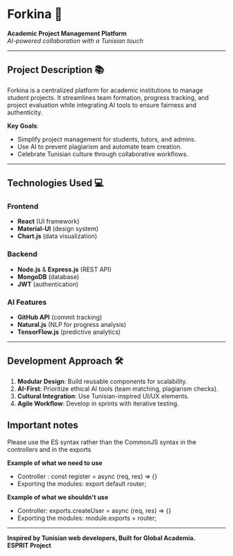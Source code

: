 # Forkina 🍴  
**Academic Project Management Platform**  
*AI-powered collaboration with a Tunisian touch*  

---

## Project Description 📚  
Forkina is a centralized platform for academic institutions to manage student projects. It streamlines team formation, progress tracking, and project evaluation while integrating AI tools to ensure fairness and authenticity.  

**Key Goals**:  
- Simplify project management for students, tutors, and admins.  
- Use AI to prevent plagiarism and automate team creation.  
- Celebrate Tunisian culture through collaborative workflows.  

---

## Technologies Used 💻  
### Frontend  
- **React** (UI framework)  
- **Material-UI** (design system)  
- **Chart.js** (data visualization)  

### Backend  
- **Node.js** & **Express.js** (REST API)  
- **MongoDB** (database)  
- **JWT** (authentication)  

### AI Features  
- **GitHub API** (commit tracking)  
- **Natural.js** (NLP for progress analysis)  
- **TensorFlow.js** (predictive analytics)  

---

## Development Approach 🛠️  
1. **Modular Design**: Build reusable components for scalability.  
2. **AI-First**: Prioritize ethical AI tools (team matching, plagiarism checks).  
3. **Cultural Integration**: Use Tunisian-inspired UI/UX elements.  
4. **Agile Workflow**: Develop in sprints with iterative testing.  

## Important notes

Please use the ES syntax rather than the CommonJS syntax in the controllers and in the exports

**Example of what we need to use**
- Controller : const register = async (req, res) => {}
- Exporting the modules: export default router;

**Example of what we shouldn't use**
- Controller: exports.createUser = async (req, res) => {}
- Exporting the modules: module.exports = router;
---

**Inspired by Tunisian web developers, Built for Global Academia.**  
**ESPRIT Project**
